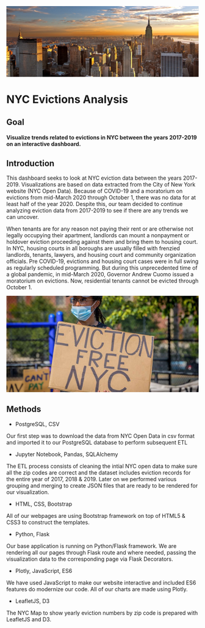 ![Alt text](static/images/Homepage-Top-Banner.jpg?raw=true "Image to view")
# NYC Evictions Analysis 

## Goal 
#### Visualize trends related to evictions in NYC between the years 2017-2019 on an interactive dashboard.

## Introduction
This dashboard seeks to look at NYC eviction data between the years 2017-2019. Visualizations are based on data extracted from the City of New York website (NYC Open Data). Because of COVID-19 and a moratorium on evictions from mid-March 2020 through October 1, there was no data for at least half of the year 2020. Despite this, our team decided to continue analyzing eviction data from 2017-2019 to see if there are any trends we can uncover. 
 
When tenants are for any reason not paying their rent or are otherwise not legally occupying their apartment, landlords can mount a nonpayment or holdover eviction proceeding against them and bring them to housing court. In NYC, housing courts in all boroughs are usually filled with frenzied landlords, tenants, lawyers, and housing court and community organization officials. Pre COVID-19, evictions and housing court cases were in full swing as regularly scheduled programming. But during this unprecedented time of a global pandemic, in mid-March 2020, Governor Andrew Cuomo issued a moratorium on evictions. Now, residential tenants cannot be evicted through October 1. 

![Alt text](static/images/Homepage-Banner-Three.jpg?raw=true "Image to view")

## Methods
* PostgreSQL, CSV

Our first step was to download the data from NYC Open Data in csv format and imported it to our PostgreSQL database to perform subsequent ETL

* Jupyter Notebook, Pandas, SQLAlchemy

The ETL process consists of cleaning the intial NYC open data to make sure all the zip codes are correct and the dataset includes eviction records for the entire year of 2017, 2018 & 2019. Later on we performed various grouping and merging to create JSON files that are ready to be rendered for our visualization.

* HTML, CSS, Bootstrap

All of our webpages are using Bootstrap framework on top of HTML5 & CSS3 to construct the templates.

* Python, Flask

Our base application is running on Python/Flask framework. We are rendering all our pages through Flask route and where needed, passing the visualization data to the corresponding page via Flask Decorators.

* Plotly, JavaScript, ES6

We have used JavaScript to make our website interactive and included ES6 features do modernize our code. All of our charts are made using Plotly.

* LeafletJS, D3

The NYC Map to show yearly eviction numbers by zip code is prepared with LeafletJS and D3.



